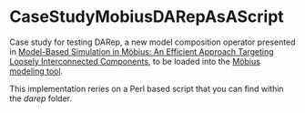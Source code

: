 # CaseStudyMobiusDARepAsAScript
Case study for testing DARep, a new model composition operator presented in [Model-Based Simulation in Möbius: An Efficient Approach Targeting Loosely Interconnected Components](https://link.springer.com/chapter/10.1007/978-3-319-66583-2_12), to be loaded into the [Möbius modeling tool](https://www.mobius.illinois.edu). 

This implementation reries on a Perl based script that you can find within the *darep* folder.
